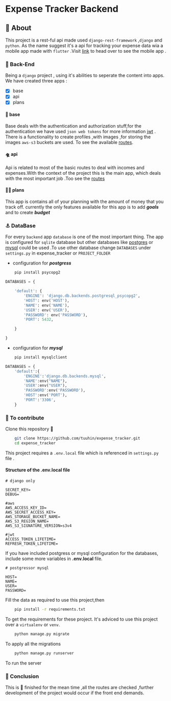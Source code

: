# Expense Tracker Backend

## :small_red_triangle: About

This project is a rest-ful api made used `django-rest-framework` ,`django` and `python`. As the name suggest it's a api for tracking your expense data wia a mobile app made with `flutter` .Visit  [link]("https://github.com/tuuhin/expense_tracker") to head over to see the mobile app .

### :bookmark_tabs: Back-End

Being a `django` project , using it's abilities to seperate the content into apps. We have created three apps :

- [x] base
- [x] api
- [x] plans

#### :briefcase: base

Base deals with the authentication and authorization stuff,for the authentication we have used `json web tokens` for more information  [jwt]("https://jwt.io) . There is a functionality to create profiles ,with images ,for storing the images `aws-s3` buckets are used. To see the available [routes]("https://github.com/tuuhin/expense_tracker_backend/blob/main/base/urls.py").

#### :flying_saucer: api

Api is related to most of the basic routes to deal with incomes and expenses.With the context of the project this is the main app, which deals with the most important job .Too see the [routes]("https://github.com/tuuhin/expense_tracker_backend/blob/main/api/urls.py")

#### :man_playing_handball: plans

This app is contains all of your planning with the amount of money that you track off. currently the only features available for this app is to add ***goals*** and to create ***budget***

### :anchor: DataBase

For every `backend` app `database` is one of the most important thing. The app is configured for `sqlite` database but other databases like  [postgres]("https://www.postgresql.org/") or [mysql]("https://www.mysql.com/") could be used .To use other database change `DATABASES` under `settings.py` in expense_tracker or `PROJECT_FOLDER`

- configuration for ***postgress***

```bash
    pip install psycopg2
```

```py
DATABASES = {

    'default': {
        'ENGINE': 'django.db.backends.postgresql_psycopg2',
        'HOST': env('HOST'),
        'NAME': env('NAME'),
        'USER': env('USER'),
        'PASSWORD': env('PASSWORD'),
        'PORT': 5432,

    }

}
```

- configuration for ***mysql***

```bash
    pip install mysqlclient
```

```py
DATABASES = {
    'default':{
        'ENGINE':'django.db.backends.mysql',
        'NAME':env("NAME"),
        'USER':env("USER"),
        'PASSWORD':env('PASSWORD'),
        'HOST':env('PORT'),
        'PORT':'3306',   
    }

```

### :construction: To contribute

Clone this repository 🔂

```bash
    git clone https://github.com/tuuhin/expense_tracker.git
    cd expense_tracker
```

This project requires a `.env.local` file which is referenced in `settings.py` file .

#### Structure of the .env.local file

```env
# django only

SECRET_KEY=
DEBUG=

#aws
AWS_ACCESS_KEY_ID=
AWS_SECRET_ACCESS_KEY=
AWS_STORAGE_BUCKET_NAME=
AWS_S3_REGION_NAME=
AWS_S3_SIGNATURE_VERSION=s3v4

#jwt
ACCESS_TOKEN_LIFETIME=
REFRESH_TOKEN_LIFETIME=
```

If you have included postgress or mysql configuration for the databases, include some more variables  in **.env.local** file.

```env
# postgressor mysql

HOST=
NAME=
USER=
PASSWORD=
```

Fill the data as required to use this project,then

```bash
    pip install -r requirements.txt
```

To get the requirements for these project. It's adviced to use this project over a `virtualenv` or `venv`.

```bash
    python manage.py migrate
```

To apply all the migrations

```bash
    python manage.py runserver 
```

To run the server

### :fortune_cookie: Conclusion

This is  🧱 finished for the mean time ,all the routes are checked ,further development of the project would occur if the front end demands.
